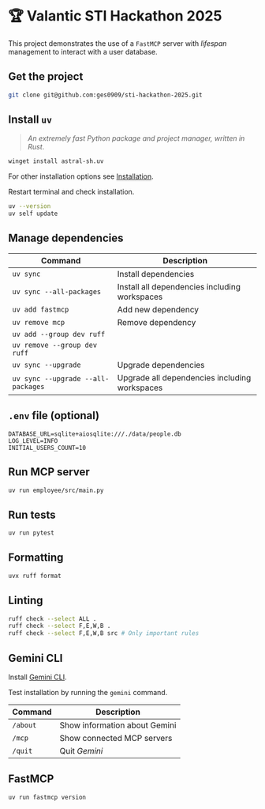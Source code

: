 # 🏆 Valantic STI Hackathon 2025

This project demonstrates the use of a `FastMCP` server with _lifespan_
management to interact with a user database.

## Get the project

```bash
git clone git@github.com:ges0909/sti-hackathon-2025.git
```

## Install `uv`

> _An extremely fast Python package and project manager, written in Rust_.

```bash
winget install astral-sh.uv
```

For other installation options
see [Installation](https://github.com/astral-sh/uv?tab=readme-ov-file#installation).

Restart terminal and check installation.

```bash
uv --version 
uv self update
```

## Manage dependencies

| Command                            | Description                                    |
|------------------------------------|------------------------------------------------|
| `uv sync`                          | Install dependencies                           |
| `uv sync --all-packages`           | Install all dependencies including workspaces  |
| `uv add fastmcp`                   | Add new dependency                             |
| `uv remove mcp`                    | Remove dependency                              |
| `uv add --group dev ruff`          |                                                |
| `uv remove --group dev ruff`       |                                                |
| `uv sync --upgrade`                | Upgrade dependencies                           |
| `uv sync --upgrade --all-packages` | Upgrade  all dependencies including workspaces |

## `.env` file (optional)

```properties
DATABASE_URL=sqlite+aiosqlite:///./data/people.db
LOG_LEVEL=INFO
INITIAL_USERS_COUNT=10
```

## Run MCP server

```bash
uv run employee/src/main.py
```

## Run tests

```bash
uv run pytest
```

## Formatting

```bash
uvx ruff format
```

## Linting

```bash
ruff check --select ALL .
ruff check --select F,E,W,B .
ruff check --select F,E,W,B src # Only important rules
```

## Gemini CLI

Install [Gemini CLI](https://github.com/google-gemini/gemini-cli?tab=readme-ov-file#-installation).

Test installation by running the `gemini` command.

| Command  | Description                   |
|----------|-------------------------------|
| `/about` | Show information about Gemini |
| `/mcp`   | Show connected MCP servers    |
| `/quit`  | Quit _Gemini_                 |

## FastMCP

```bash
uv run fastmcp version
```

